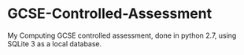 # GCSE-Controlled-Assessment
My Computing GCSE controlled assessment, done in python 2.7, using SQLite 3 as a local database.
